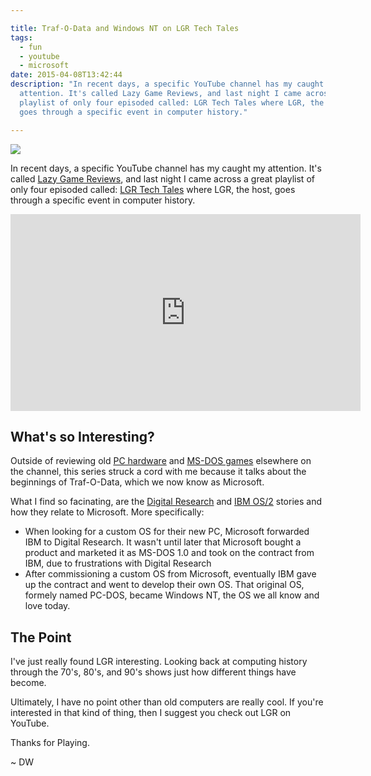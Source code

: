 ```yaml
---

title: Traf-O-Data and Windows NT on LGR Tech Tales
tags:
  - fun
  - youtube
  - microsoft
date: 2015-04-08T13:42:44
description: "In recent days, a specific YouTube channel has my caught my
  attention. It's called Lazy Game Reviews, and last night I came across a great
  playlist of only four episoded called: LGR Tech Tales where LGR, the host,
  goes through a specific event in computer history."

---
```


[1]: windows_nt_logo_svg.png

![][1]

In recent days, a specific YouTube channel has my caught my attention. It's called [Lazy Game Reviews](https://www.youtube.com/channel/UCLx053rWZxCiYWsBETgdKrQ), and last night I came across a great playlist of only four episoded called: [LGR Tech Tales](https://www.youtube.com/watch?v=gB1vrRFJI1Q&amp;list=PLbBZM9aUMsjEVZPCDMl-lXOx50rSBNFQC) where LGR, the host, goes through a specific event in computer history.

<iframe width="560" height="315" src="https://www.youtube.com/embed/wQdK9owqVd0" title="YouTube video player" frameborder="0" allow="accelerometer; autoplay; clipboard-write; encrypted-media; gyroscope; picture-in-picture" allowfullscreen></iframe>

## What's so Interesting?

Outside of reviewing old [PC hardware](https://www.youtube.com/watch?v=ecxADZwybfE&amp;index=3&amp;list=PLFDCFCDFCF7E7ACDD) and [MS-DOS games](https://www.youtube.com/watch?v=64_CJWYlJho&amp;list=PLbBZM9aUMsjF6-OXZikdTZL9F5OiYsXW0) elsewhere on the channel, this series struck a cord with me because it talks about the beginnings of Traf-O-Data, which we now know as Microsoft.

What I find so facinating, are the [Digital Research](https://youtu.be/hJNaAG2BXow?list=PLbBZM9aUMsjEVZPCDMl-lXOx50rSBNFQC) and [IBM OS/2](https://youtu.be/wQdK9owqVd0?list=PLbBZM9aUMsjEVZPCDMl-lXOx50rSBNFQC) stories and how they relate to Microsoft. More specifically:

*   When looking for a custom OS for their new PC, Microsoft forwarded IBM to Digital Research. It wasn't until later that Microsoft bought a product and marketed it as MS-DOS 1.0 and took on the contract from IBM, due to frustrations with Digital Research
*   After commissioning a custom OS from Microsoft, eventually IBM gave up the contract and went to develop their own OS. That original OS, formely named PC-DOS, became Windows NT, the OS we all know and love today.

## The Point

I've just really found LGR interesting. Looking back at computing history through the 70's, 80's, and 90's shows just how different things have become. 

Ultimately, I have no point other than old computers are really cool. If you're interested in that kind of thing, then I suggest you check out LGR on YouTube.

Thanks for Playing. 

~ DW
